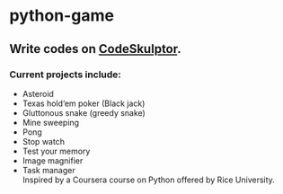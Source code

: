 # python-game
## Write codes on [CodeSkulptor](http://codeskulptor.org/). 
### Current projects include:
* Asteroid
* Texas hold‘em poker (Black jack)
* Gluttonous snake (greedy snake)
* Mine sweeping
* Pong
* Stop watch
* Test your memory
* Image magnifier
* Task manager  
  Inspired by a Coursera course on Python offered by Rice University. 
